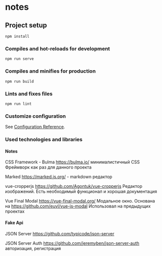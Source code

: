 # notes

## Project setup
```
npm install
```

### Compiles and hot-reloads for development
```
npm run serve
```

### Compiles and minifies for production
```
npm run build
```

### Lints and fixes files
```
npm run lint
```

### Customize configuration
See [Configuration Reference](https://cli.vuejs.org/config/).
### Used technologies and libraries
#### Notes
CSS Framework - Bulma https://bulma.io/ минималистичный CSS Фреймворк как раз для данного проекта

Marked https://marked.js.org/ - markdown редактор

vue-cropperjs https://github.com/Agontuk/vue-cropperjs Редактор изображений. Есть необходимый функционал и хорошая документация

Vue Final Modal https://vue-final-modal.org/ Модальное окно. Основана на https://github.com/euvl/vue-js-modal Использовал на предыдущих проектах

#### Fake Api

JSON Server https://github.com/typicode/json-server

JSON Server Auth https://github.com/jeremyben/json-server-auth авторизация, регистрация

